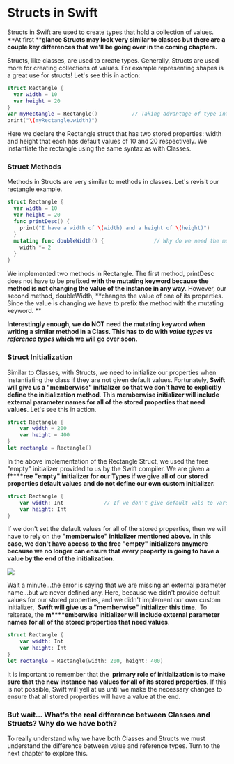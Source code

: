 # Structs in Swift

Structs in Swift are used to create types that hold a collection of values. **At first ****glance Structs may look very similar to classes but there are a couple key differences that we'll be going over in the coming chapters.**

Structs, like classes, are used to create types. Generally, Structs are used more for creating collections of values. For example representing shapes is a great use for structs! Let's see this in action:

```swift
struct Rectangle {
  var width = 10
  var height = 20
}
var myRectangle = Rectangle()           // Taking advantage of type inference
print("\(myRectangle.width)")
```

Here we declare the Rectangle struct that has two stored properties: width and height that each has default values of 10 and 20 respectively. We instantiate the rectangle using the same syntax as with Classes.

### Struct Methods

Methods in Structs are very similar to methods in classes. Let's revisit our rectangle example.

```swift
struct Rectangle {
  var width = 10
  var height = 20
  func printDesc() {
    print("I have a width of \(width) and a height of \(height)")
  }
  mutating func doubleWidth() {                // Why do we need the mutating keyword here?
    width *= 2
  }
}
```

We implemented two methods in Rectangle. The first method, printDesc does not have to be prefixed **with the mutating keyword because the method is not changing the value of the instance in any way**. However, our second method, doubleWidth, **changes the value of one of its properties. Since the value is changing we have to prefix the method with the mutating keyword. **

**Interestingly enough, we do NOT need the mutating keyword when writing a similar method in a Class. This has to do with _value types vs reference types_ which we will go over soon.**

### **Struct Initialization**

Similar to Classes, with Structs, we need to initialize our properties when instantiating the class if they are not given default values. Fortunately, **Swift will give us a "memberwise" initializer so that we don't have to explicitly define the initialization method**. This **memberwise initializer will include external parameter names for all of the stored properties that need values**. Let's see this in action.

```swift
struct Rectangle {
    var width = 200
    var height = 400
}
let rectangle = Rectangle()
```

In the above implementation of the Rectangle Struct, we used the free "empty" initializer provided to us by the Swift compiler. We are given a  **f****ree "empty" initializer for our Types if we give all of our stored properties default values** **and do not define our own custom initializer.**

```swift
struct Rectangle {
    var width: Int             // If we don't give default vals to vars, we have to use type annotation.
    var height: Int
}
```

If we don't set the default values for all of the stored properties, then we will have to rely on the **"memberwise" initializer mentioned above.** **In this case, we don't have access to the free "empty" initializers anymore because we no longer can ensure that every property is going to have a value by the end of the initialization.**

![](http://i.imgur.com/tm9xMnN.png)

Wait a minute...the error is saying that we are missing an external parameter name...but we never defined any. Here, because we didn't provide default values for our stored properties, and we didn't implement our own custom initializer,  **Swift will give us a "memberwise" initializer this time**.  To reiterate, the **m****emberwise initializer will include external parameter names for all of the stored properties that need values**. 

```swift
struct Rectangle {
    var width: Int
    var height: Int
}
let rectangle = Rectangle(width: 200, height: 400)
```

It is important to remember that the  **primary role of initialization is to make sure that the new instance has values for all of its stored properties**. If this is not possible, Swift will yell at us until we make the necessary changes to ensure that all stored properties will have a value at the end.

### But wait... What's the real difference between Classes and Structs? Why do we have both?

To really understand why we have both Classes and Structs we must understand the difference between value and reference types. Turn to the next chapter to explore this.